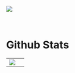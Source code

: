 <a href="https://instagram.com/matary100"><img src="https://img.shields.io/badge/Instagram-E4405F?style=for-the-badge&logo=instagram&logoColor=yellow" data-canonical-src="https://img.shields.io/badge/Instagram-E4405F?style=for-the-badge&logo=instagram&logoColor=white" style="max-width: 100%;"></a>
</br>
</br>
</br>

# Github Stats

<table>
  <tr>
    <td align="center" style="padding=0;width=50%;">
      <img align="center" style="padding=0;" src="https://gh-stats.didinele.me/api/?username=matary1&show_icons=true&title_color=0c1013&text_color=0c1013_color=0c1013&hide_border=true&icon_color=0c1013&hide_title=true&count_private=true"/>
    </td>
    <td align="center" style="padding=0;width=50%;">
      <img align="center" style="padding=0;" src="https://gh-stats.didinele.me/api/top-langs/?username=Matary1&layout=compact&show_icons=true&title_color=4F8CC9&text_color=9f9f9f&bg_color=0c1013&hide_border=true&icon_color=fff600&count_private=true&extra=matary1
    </td>
  </tr>
</table>

                                                  






